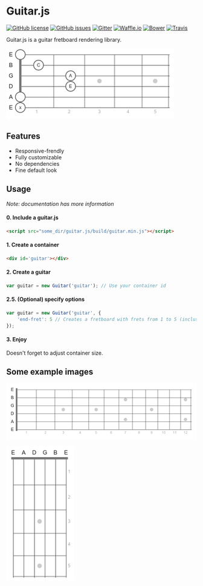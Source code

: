 Guitar.js
=========
[![GitHub license](https://img.shields.io/badge/license-MIT-blue.svg?style=flat-square)](https://github.com/chezstov/guitar.js/blob/master/LICENSE)
[![GitHub issues](https://img.shields.io/github/issues/chezstov/guitar.js.svg?style=flat-square)](https://github.com/chezstov/guitar.js/issues)
[![Gitter](https://img.shields.io/gitter/room/chezstov/guitar.js.svg?style=flat-square)](https://gitter.im/chezstov/guitar.js)
[![Waffle.io](https://img.shields.io/badge/waffle.io-board-lightgrey.svg?style=flat-square)](https://waffle.io/chezstov/guitar.js)
[![Bower](https://img.shields.io/bower/v/guitar.js.svg?style=flat-square)](https://github.com/chezstov/guitar.js)
[![Travis](https://img.shields.io/travis/chezstov/guitar.js.svg?style=flat-square)](https://travis-ci.org/chezstov/guitar.js)

Guitar.js is a guitar fretboard rendering library.

![Marks](https://raw.githubusercontent.com/chezstov/guitar.js/master/img/marks.png)

Features
--------
* Responsive-frendly
* Fully customizable
* No dependencies
* Fine default look

Usage
-----
*Note: documentation has more information*

#### 0. Include a guitar.js
```html
<script src="some_dir/guitar.js/build/guitar.min.js"></script>
```

#### 1. Create a container
```html
<div id='guitar'></div>
```

#### 2. Create a guitar
```javascript
var guitar = new Guitar('guitar'); // Use your container id
```

#### 2.5. (Optional) specify options
```javascript
var guitar = new Guitar('guitar', {
    'end-fret': 5 // Creates a fretboard with frets from 1 to 5 (inclusive)
});
```

#### 3. Enjoy
Doesn't forget to adjust container size.

Some example images
-----------------
![Default look](https://raw.githubusercontent.com/chezstov/guitar.js/master/img/default.png)

![Flipped](https://raw.githubusercontent.com/chezstov/guitar.js/master/img/flip.png)